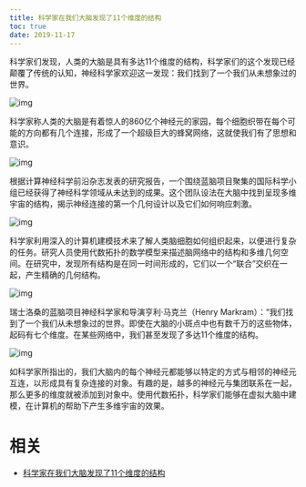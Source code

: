 ```yaml
---
title: 科学家在我们大脑发现了11个维度的结构
toc: true
date: 2019-11-17
---
```

科学家们发现，人类的大脑是具有多达11个维度的结构，科学家们的这个发现已经颠覆了传统的认知，神经科学家欢迎这一发现：我们找到了一个我们从未想象过的世界。



![img](https://mmbiz.qpic.cn/mmbiz_jpg/u7AsBXcVv0n9fGWBQO1OOXVaDHjZGx3rOL1icaKW4UBw7aYSlvZdhHYwe7SUokSa1TS9wUTficMXkpo4kokPVYzg/640?wx_fmt=jpeg&tp=webp&wxfrom=5&wx_lazy=1&wx_co=1)

科学家称人类的大脑是有着惊人的860亿个神经元的家园，每个细胞织带在每个可能的方向都有几个连接，形成了一个超级巨大的蜂窝网络，这就使我们有了思想和意识。



![img](https://mmbiz.qpic.cn/mmbiz_jpg/u7AsBXcVv0n9fGWBQO1OOXVaDHjZGx3r8bC5ibibz4rPxB0WLKRPVqzpDHniayGibJXIS7Tbs9rNP6pZMtK6cfEtgg/640?wx_fmt=jpeg&tp=webp&wxfrom=5&wx_lazy=1&wx_co=1)



根据计算神经科学前沿杂志发表的研究报告，一个围绕蓝脑项目聚集的国际科学小组已经获得了神经科学领域从未达到的成果。这个团队设法在大脑中找到呈现多维宇宙的结构，揭示神经连接的第一个几何设计以及它们如何响应刺激。



![img](https://mmbiz.qpic.cn/mmbiz_jpg/u7AsBXcVv0n9fGWBQO1OOXVaDHjZGx3rcTHx5opSmVkvmLgibibAC3BpS2UwqzavrH4iaM4qOpsxv7Dh9dDuTnAIA/640?wx_fmt=jpeg&tp=webp&wxfrom=5&wx_lazy=1&wx_co=1)



科学家利用深入的计算机建模技术来了解人类脑细胞如何组织起来，以便进行复杂的任务。研究人员使用代数拓扑的数学模型来描述脑网络中的结构和多维几何空间。在研究中，发现所有结构是在同一时间形成的，它们以一个“联合”交织在一起，产生精确的几何结构。



![img](https://mmbiz.qpic.cn/mmbiz_jpg/u7AsBXcVv0n9fGWBQO1OOXVaDHjZGx3rgpzn5tItsYhfUTa1NMJ7ibOEtEonCAux9cxTtVzPVUuDqN5Q9fTMJsw/640?wx_fmt=jpeg&tp=webp&wxfrom=5&wx_lazy=1&wx_co=1)



瑞士洛桑的蓝脑项目神经科学家和导演亨利·马克兰（Henry Markram）：“我们找到了一个我们从未想象过的世界。即使在大脑的小斑点中也有数千万的这些物体，起码有七个维度。在某些网络中，我们甚至发现了多达11个维度的结构。



![img](https://mmbiz.qpic.cn/mmbiz_jpg/u7AsBXcVv0n9fGWBQO1OOXVaDHjZGx3rS4jCX893Iwj7gk1ibeibDicGl7bpuoZkyTMIhXKlYRxe89Btb281Ny9Pw/640?wx_fmt=jpeg&tp=webp&wxfrom=5&wx_lazy=1&wx_co=1)



如科学家所指出的，我们大脑内的每个神经元都能够以特定的方式与相邻的神经元互连，以形成具有复杂连接的对象。有趣的是，越多的神经元与集团联系在一起，那么更多的维度就被添加到对象中。使用代数拓扑，科学家们能够在虚拟大脑中建模，在计算机的帮助下产生多维宇宙的效果。

# 相关

- [科学家在我们大脑发现了11个维度的结构](https://mp.weixin.qq.com/s?__biz=MzA3NDU0Njg1OA==&mid=2651361082&idx=2&sn=476f63363b6d7ffcda5c285aa94fb3e2&chksm=848204ffb3f58de9338c1a687c72b306756c2407acd3bdfd5ecd69761b8d202348fbd259d889&mpshare=1&scene=1&srcid=08259hBMnQ6XUs6mTLHMnVFz#rd)
